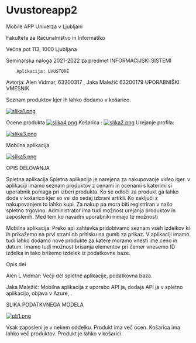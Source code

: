 # Uvustoreapp2
Mobile APP
Univerza v Ljubljani


Fakulteta za Računalništvo in Informatiko

Večna pot 113, 1000 Ljubljana



Seminarska naloga 2021-2022 za predmet
INFORMACIJSKI SISTEMI

		Aplikacija: UVUSTORE











Avtorja: Alen Vidmar, 63200317 , Jaka Maležič 63200179
UPORABNIŠKI VMESNIK

Seznam produktov kjer ih lahko dodamo v košarico.
 
 [![slika1.png](https://i.postimg.cc/XvHZnBSy/slika1.png)](https://postimg.cc/Z9NYcRqT)

Ocene produkta
 [![slika4.png](https://i.postimg.cc/Bn3PpGBt/slika4.png)](https://postimg.cc/tYrgRwfH)
Košarica :
 [![slika2.png](https://i.postimg.cc/yYcS0N9w/slika2.png)](https://postimg.cc/svfXrsTc)
Urejanje profila:
 






[![slika3.png](https://i.postimg.cc/7ZNGQQK9/slika3.png)](https://postimg.cc/w17j1F8R)



Mobilna aplikacija
 



[![slika5.png](https://i.postimg.cc/s2DQF98r/slika5.png)](https://postimg.cc/tswCWPpS)













OPIS DELOVANJA 

Spletna aplikacija
Spletna aplikacija je narejena za nakupovanje video iger. 
v aplikaciji imamo seznam produktov z cenami in ocenami s katerimi si uporabnik pomaga pri izberi produkta. Ko se odloči za produkt ga lahko doda v košarico kjer so vsi do sedaj izbrani artikli. Ko zaključi z nakupovanjem to lahko kupi. Za nakup pa mora biti registriran v našo spletno trgovino.
Administrator ima tudi možnost urejanja produktov in zaposlenih. Med tem ko navadni uporabniki nimajo te možnosti


Mobilna aplikacija:
Preko api zahtevka pridobivamo seznam vseh izdelkov ki ih prikažemo na prvi strani ob pritisku na gumb za prikaz. 
V aplikaciji imamo tudi lahko dodamo nove produkte za katere moramo vnesti ime ceno in datum.
Imamo tudi možnost brisanja elementov pri čemer vnesemo ID izdelka in tako brišemo izdelek iz podatkovne baze.  
















Opis del


Alen L Vidmar:
Večji del spletne aplikacije, podatkovna baza.

Jaka Maležič:
Mobilna aplikacija z uporabo API ja, dodaja API ja v spletno aplikacijo, objava v Azure, .


























SLIKA PODATKVNEGA MODELA

 [![pb1.png](https://i.postimg.cc/bYKtGnGx/pb1.png)](https://postimg.cc/w3QvZ7QM)
 
Vsak zaposleni je v nekem oddelku.
Produkt ima več ocen.
Košarica ima lahko več produktov.
Produkt je lahko v košarici.
